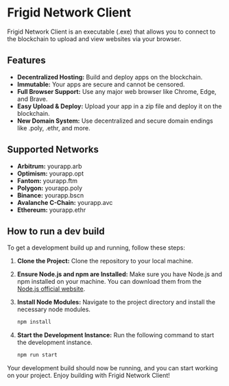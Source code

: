 # Frigid Network Client

Frigid Network Client is an executable (.exe) that allows you to connect to the blockchain to upload and view websites via your browser.

## Features

- **Decentralized Hosting:** Build and deploy apps on the blockchain.
- **Immutable:** Your apps are secure and cannot be censored.
- **Full Browser Support:** Use any major web browser like Chrome, Edge, and Brave.
- **Easy Upload & Deploy:** Upload your app in a zip file and deploy it on the blockchain.
- **New Domain System:** Use decentralized and secure domain endings like .poly, .ethr, and more.

## Supported Networks

- **Arbitrum:** yourapp.arb
- **Optimism:** yourapp.opt
- **Fantom:** yourapp.ftm
- **Polygon:** yourapp.poly
- **Binance:** yourapp.bscn
- **Avalanche C-Chain:** yourapp.avc
- **Ethereum:** yourapp.ethr

## How to run a dev build

To get a development build up and running, follow these steps:

1. **Clone the Project:** Clone the repository to your local machine.

2. **Ensure Node.js and npm are Installed:** Make sure you have Node.js and npm installed on your machine. You can download them from the [Node.js official website](https://nodejs.org/).

3. **Install Node Modules:** Navigate to the project directory and install the necessary node modules.

    ```sh
    npm install
    ```

4. **Start the Development Instance:** Run the following command to start the development instance.

    ```sh
    npm run start
    ```

Your development build should now be running, and you can start working on your project. Enjoy building with Frigid Network Client!
